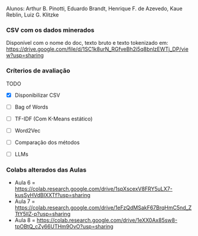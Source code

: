 Alunos: Arthur B. Pinotti, Eduardo Brandt, Henrique F. de Azevedo, Kaue Reblin, Luiz G. Klitzke

### CSV com os dados minerados
Disponível com o nome do doc, texto bruto e texto tokenizado em: https://drive.google.com/file/d/1SC1k8urN_RGfveBh2i5q8bnlzEWTj_DP/view?usp=sharing

### Críterios de avaliação

TODO

- [X] Disponibilizar CSV
- [ ] Bag of Words
- [ ] TF-IDF (Com K-Means estático)
- [ ] Word2Vec
- [ ] Comparação dos métodos
- [ ] LLMs


### Colabs alterados das Aulas
* Aula 6 = https://colab.research.google.com/drive/1spXscexV8FRY5uLX7-kusSyHVdBIXXTf?usp=sharing
* Aula 7 = https://colab.research.google.com/drive/1eFzQdMSakF67BrqHmC5nd_ZTtY5llZ-p?usp=sharing
* Aula 8 = https://colab.research.google.com/drive/1eXX0Ax85sw8-tpOBtQ_cZy66UTHm9OvO?usp=sharing
